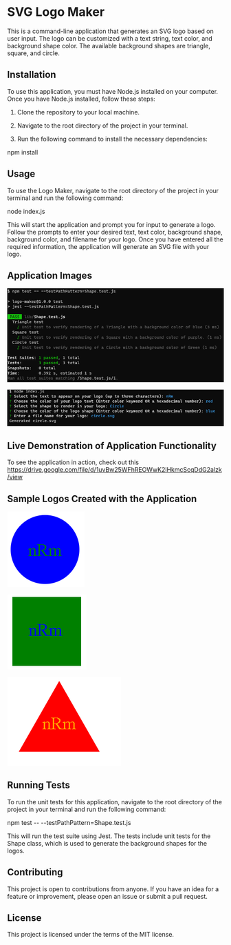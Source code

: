 # SVG Logo Maker

This is a command-line application that generates an SVG logo based on user input. The logo can be customized with a text string, text color, and background shape color. The available background shapes are triangle, square, and circle.


## Installation

To use this application, you must have Node.js installed on your computer. Once you have Node.js installed, follow these steps:

1.  Clone the repository to your local machine.

2.  Navigate to the root directory of the project in your terminal.

3.  Run the following command to install the necessary dependencies:

npm install


## Usage

To use the Logo Maker, navigate to the root directory of the project in your terminal and run the following command:

node index.js

This will start the application and prompt you for input to generate a logo. Follow the prompts to enter your desired text, text color, background shape, background color, and filename for your logo. Once you have entered all the required information, the application will generate an SVG file with your logo.

## Application Images

![alt Image of the application](https://github.com/mmoghal/logo-maker/blob/main/assets/images/Shape.test.js.png)


![alt Image of the application](https://github.com/mmoghal/logo-maker/blob/main/assets/images/circle.svg.png)

## Live Demonstration of Application Functionality

To see the application in action, check out this 
https://drive.google.com/file/d/1uvBw25WFhREOWwK2lHkmcScqDdG2alzk/view


## Sample Logos Created with the Application

![alt Image of the application](https://github.com/mmoghal/logo-maker/blob/main/assets/images/cir.png)


![alt Image of the application](https://github.com/mmoghal/logo-maker/blob/main/assets/images/sq.png)


![alt Image of the application](https://github.com/mmoghal/logo-maker/blob/main/assets/images/tri.png)


## Running Tests

To run the unit tests for this application, navigate to the root directory of the project in your terminal and run the following command:

npm test -- --testPathPattern=Shape.test.js

This will run the test suite using Jest. The tests include unit tests for the Shape class, which is used to generate the background shapes for the logos.

## Contributing

This project is open to contributions from anyone. If you have an idea for a feature or improvement, please open an issue or submit a pull request.


## License

This project is licensed under the terms of the MIT license.




